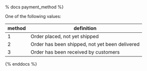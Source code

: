 % docs payment_method %}
	
One of the following values: 

| method         | definition                                       |
|----------------|--------------------------------------------------|
| 1              | Order placed, not yet shipped                    |
| 2              | Order has been shipped, not yet been delivered   |
| 3              | Order has been received by customers             |


{% enddocs %}